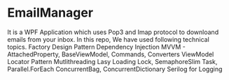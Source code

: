 # EmailManager

It is a WPF Application which uses Pop3 and Imap protocol to downloand emails from your inbox.
In this repo, We have used following technical topics.
  Factory Design Pattern
  Dependency Injection
  MVVM - AttachedProperty, BaseViewModel, Commands, Converters
  ViewModel Locator Pattern
  Mutlithreading
  Lasy Loading
  Lock, SemaphoreSlim
  Task, Parallel.ForEach
  ConcurrentBag, ConcurrentDictionary
  Serilog for Logging
  
